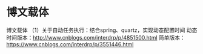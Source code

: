 # 博文载体
博文载体
（1）关于自动任务执行：结合spring、quartz，实现动态配置时间
动态时间版本：http://www.cnblogs.com/interdrp/p/4851500.html
简单版本：https://www.cnblogs.com/interdrp/p/3551446.html
